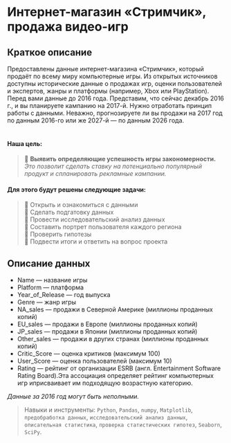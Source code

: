 # Интернет-магазин «Стримчик», продажа видео-игр
## Краткое описание
Предоставлены данные интернет-магазина «Стримчик», который продаёт по всему миру компьютерные игры. Из открытых источников доступны исторические данные о продажах игр, оценки пользователей и экспертов, жанры и платформы (например, Xbox или PlayStation). <br> Перед вами данные до 2016 года. Представим, что сейчас декабрь 2016 г., и вы планируете кампанию на 2017-й. Нужно отработать принцип работы с данными. Неважно, прогнозируете ли вы продажи на 2017 год по данным 2016-го или же 2027-й — по данным 2026 года. <br>
<br>
#### Наша цель:
>🚩 __Выявить определяющие успешность игры закономерности.__ _Это позволит сделать ставку на потенциально популярный продукт и спланировать рекламные кампании._

#### Для этого будут решены следующие задачи:
>📍 Открыть и ознакомиться с данными<br>
📍 Сделать подгатовку данных<br>
📍 Провести исследовательский анализ данных<br>
📍 Составить портрет пользователя каждого региона<br>
📍 Проверить гипотезы<br>
📍 Подвести итоги и ответить на вопрос проекта

## Описание данных
- Name — название игры
- Platform — платформа
- Year_of_Release — год выпуска
- Genre — жанр игры
- NA_sales — продажи в Северной Америке (миллионы проданных копий)
- EU_sales — продажи в Европе (миллионы проданных копий)
- JP_sales — продажи в Японии (миллионы проданных копий)
- Other_sales — продажи в других странах (миллионы проданных копий)
- Critic_Score — оценка критиков (максимум 100)
- User_Score — оценка пользователей (максимум 10)
- Rating — рейтинг от организации ESRB (англ. Entertainment Software Rating Board).Эта ассоциация определяет рейтинг компьютерных игр иприсваивает им подходящую возрастную категорию.

_Данные за 2016 год могут быть неполными._

> Навыки и инструменты:  `Python`, `Pandas`, `numpy`, `Matplotlib`, `предобработка данных`, `исследовательский анализ данных`, `описательная статистика`, `проверка статистических гипотез`, `Seaborn`, `SciPy`.
